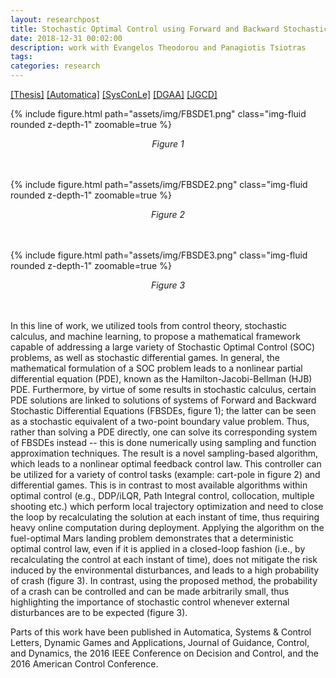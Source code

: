 ```yaml
---
layout: researchpost
title: Stochastic Optimal Control using Forward and Backward Stochastic Differential Equations
date: 2018-12-31 00:02:00
description: work with Evangelos Theodorou and Panagiotis Tsiotras
tags: 
categories: research
---
```


[[Thesis]](https://smartech.gatech.edu/handle/1853/59263) [[Automatica]](https://www.sciencedirect.com/science/article/pii/S0005109817304740) [[SysConLe]](https://doi.org/10.1016/j.sysconle.2018.06.005) [[DGAA]](https://link.springer.com/article/10.1007/s13235-018-0268-4) [[JGCD]](https://doi.org/10.2514/1.G003598)


{% include figure.html path="assets/img/FBSDE1.png" class="img-fluid rounded z-depth-1" zoomable=true %}
<center><i>Figure 1</i></center><br><br>


{% include figure.html path="assets/img/FBSDE2.png" class="img-fluid rounded z-depth-1" zoomable=true %}
<center><i>Figure 2</i></center><br><br>


{% include figure.html path="assets/img/FBSDE3.png" class="img-fluid rounded z-depth-1" zoomable=true %}
<center><i>Figure 3</i></center><br><br>


In this line of work, we utilized tools from control theory, stochastic calculus, and machine learning, to propose a mathematical framework capable of addressing a large variety of Stochastic Optimal Control (SOC) problems, as well as stochastic differential games. In general, the mathematical formulation of a SOC problem leads to a nonlinear partial differential equation (PDE), known as the Hamilton-Jacobi-Bellman (HJB) PDE. Furthermore, by virtue of some results in stochastic calculus, certain PDE solutions are linked to solutions of systems of Forward and Backward Stochastic Differential Equations (FBSDEs, figure 1); the latter can be seen as a stochastic equivalent of a two-point boundary value problem. Thus, rather than solving a PDE directly, one can solve its corresponding system of FBSDEs instead -- this is done numerically using sampling and function approximation techniques. The result is a novel sampling-based algorithm, which leads to a nonlinear optimal feedback control law. This controller can be utilized for a variety of control tasks (example: cart-pole in figure 2) and differential games. This is in contrast to most available algorithms within optimal control (e.g., DDP/iLQR, Path Integral control, collocation, multiple shooting etc.) which perform local trajectory optimization and need to close the loop by recalculating the solution at each instant of time, thus requiring heavy online computation during deployment. Applying the algorithm on the fuel-optimal Mars landing problem demonstrates that a deterministic optimal control law, even if it is applied in a closed-loop fashion (i.e., by recalculating the control at each instant of time), does not mitigate the risk induced by the environmental disturbances, and leads to a high probability of crash (figure 3). In contrast, using the proposed method, the probability of a crash can be controlled and can be made arbitrarily small, thus highlighting the importance of stochastic control whenever external disturbances are to be expected (figure 3).  

Parts of this work have been published in Automatica, Systems & Control Letters, Dynamic Games and Applications, Journal of Guidance, Control, and Dynamics, the 2016 IEEE Conference on Decision and Control, and the 2016 American Control Conference.
